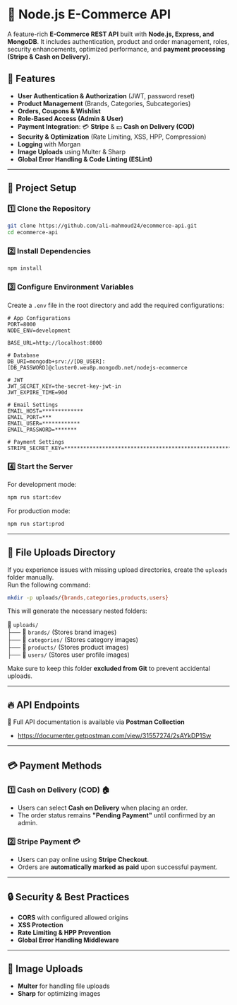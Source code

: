 # 🛒 Node.js E-Commerce API  

A feature-rich **E-Commerce REST API** built with **Node.js, Express, and MongoDB**. It includes authentication, product and order management, roles, security enhancements, optimized performance, and **payment processing (Stripe & Cash on Delivery).**  

## 🚀 Features  
- **User Authentication & Authorization** (JWT, password reset)  
- **Product Management** (Brands, Categories, Subcategories)  
- **Orders, Coupons & Wishlist**  
- **Role-Based Access (Admin & User)**  
- **Payment Integration**: 💳 **Stripe** & 💵 **Cash on Delivery (COD)**  
- **Security & Optimization** (Rate Limiting, XSS, HPP, Compression)  
- **Logging** with Morgan  
- **Image Uploads** using Multer & Sharp  
- **Global Error Handling & Code Linting (ESLint)**  

---

## 📂 Project Setup  

### 1️⃣ Clone the Repository  
```bash
git clone https://github.com/ali-mahmoud24/ecommerce-api.git
cd ecommerce-api
```

### 2️⃣ Install Dependencies  
```bash
npm install
```

### 3️⃣ Configure Environment Variables  
Create a `.env` file in the root directory and add the required configurations:  
```env
# App Configurations
PORT=8000
NODE_ENV=development

BASE_URL=http://localhost:8000

# Database
DB_URI=mongodb+srv://[DB_USER]:[DB_PASSWORD]@cluster0.weu8p.mongodb.net/nodejs-ecommerce

# JWT
JWT_SECRET_KEY=the-secret-key-jwt-in
JWT_EXPIRE_TIME=90d

# Email Settings
EMAIL_HOST=*************
EMAIL_PORT=***
EMAIL_USER=************
EMAIL_PASSWORD=*******

# Payment Settings
STRIPE_SECRET_KEY=***************************************************************************
```

### 4️⃣ Start the Server  
For development mode:  
```bash
npm run start:dev
```

For production mode:  
```bash
npm run start:prod
```

---

## 📸 File Uploads Directory  

If you experience issues with missing upload directories, create the `uploads` folder manually.  
Run the following command:

```bash
mkdir -p uploads/{brands,categories,products,users}
```

This will generate the necessary nested folders:

📁 `uploads/`  
 ├── 📂 `brands/` (Stores brand images)  
 ├── 📂 `categories/` (Stores category images)  
 ├── 📂 `products/` (Stores product images)  
 ├── 📂 `users/` (Stores user profile images)  

Make sure to keep this folder **excluded from Git** to prevent accidental uploads.

---

## 🔥 API Endpoints
🔹 Full API documentation is available via **Postman Collection**
- https://documenter.getpostman.com/view/31557274/2sAYkDP1Sw

---

## 💳 Payment Methods  
### **1️⃣ Cash on Delivery (COD) 🏠**  
- Users can select **Cash on Delivery** when placing an order.  
- The order status remains **"Pending Payment"** until confirmed by an admin.  

### **2️⃣ Stripe Payment 💳**  
- Users can pay online using **Stripe Checkout**.  
- Orders are **automatically marked as paid** upon successful payment.  

---

## 🔒 Security & Best Practices  
- **CORS** with configured allowed origins  
- **XSS Protection**  
- **Rate Limiting & HPP Prevention**  
- **Global Error Handling Middleware**

---

## 📸 Image Uploads
- **Multer** for handling file uploads
- **Sharp** for optimizing images
